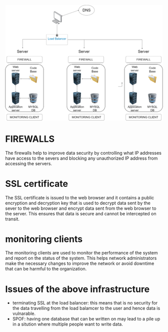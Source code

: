 ![3 server system](2-secured_and_monitored_web_infrastructure.png)

# FIREWALLS

The firewalls help to improve data security by controlling what IP addresses have access to the severs and blocking any unauthorized IP address from accessing the servers.


# SSL certificate

The SSL certificate is issued to the web browser and it contains a public encryption and decryption key that is used to decrypt data sent by the sever to the web browser and encrypt data sent from the web browser to the server. This ensures that data is secure and cannot be intercepted on transit.

# monitoring clients

The monitoring clients are used to monitor the performance of the system and report on the status of the system. This helps network administrators make the necessary changes to improve the network or avoid downtime that can be harmful to the organization.

# Issues of the above infrastructure

- terminating SSL at the load balancer: this means that is no security for the data travelling from the load balamcer to the user and hence data is vulnarable.
- SPOF: having one database that can be written on may lead to a pile up in a sitution where multiple people want to write data.



